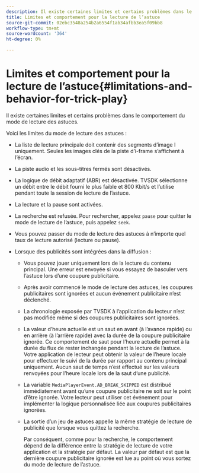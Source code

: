 ```yaml
---
description: Il existe certaines limites et certains problèmes dans le comportement du mode de lecture des astuces.
title: Limites et comportement pour la lecture de l’astuce
source-git-commit: 02ebc3548a254b2a6554f1ab34afbb3ea5f09bb8
workflow-type: tm+mt
source-wordcount: '364'
ht-degree: 0%

---
```


# Limites et comportement pour la lecture de l’astuce{#limitations-and-behavior-for-trick-play}

Il existe certaines limites et certains problèmes dans le comportement du mode de lecture des astuces.

<!--<a id="section_8B88E281A0FA4661B4C2C70A0ABED57C"></a>-->

Voici les limites du mode de lecture des astuces :

* La liste de lecture principale doit contenir des segments d’image I uniquement. Seules les images clés de la piste d’i-frame s’affichent à l’écran.
* La piste audio et les sous-titres fermés sont désactivés.
* La logique de débit adaptatif (ABR) est désactivée. TVSDK sélectionne un débit entre le débit fourni le plus faible et 800 Kbit/s et l’utilise pendant toute la session de lecture de l’astuce.
* La lecture et la pause sont activées.
* La recherche est refusée. Pour rechercher, appelez `pause` pour quitter le mode de lecture de l’astuce, puis appelez `seek`.

* Vous pouvez passer du mode de lecture des astuces à n’importe quel taux de lecture autorisé (lecture ou pause).
* Lorsque des publicités sont intégrées dans la diffusion :

   * Vous pouvez jouer uniquement lors de la lecture du contenu principal. Une erreur est envoyée si vous essayez de basculer vers l’astuce lors d’une coupure publicitaire.
   * Après avoir commencé le mode de lecture des astuces, les coupures publicitaires sont ignorées et aucun événement publicitaire n’est déclenché.
   * La chronologie exposée par TVSDK à l’application du lecteur n’est pas modifiée même si des coupures publicitaires sont ignorées.
   * La valeur d’heure actuelle est un saut en avant (à l’avance rapide) ou en arrière (à l’arrière rapide) avec la durée de la coupure publicitaire ignorée. Ce comportement de saut pour l’heure actuelle permet à la durée du flux de rester inchangée pendant la lecture de l’astuce. Votre application de lecteur peut obtenir la valeur de l’heure locale pour effectuer le suivi de la durée par rapport au contenu principal uniquement. Aucun saut de temps n’est effectué sur les valeurs renvoyées pour l’heure locale lors de la saut d’une publicité.
   * La variable `MediaPlayerEvent.AD_BREAK_SKIPPED` est distribué immédiatement avant qu’une coupure publicitaire ne soit sur le point d’être ignorée. Votre lecteur peut utiliser cet événement pour implémenter la logique personnalisée liée aux coupures publicitaires ignorées.
   * La sortie d’un jeu de astuces appelle la même stratégie de lecture de publicité que lorsque vous quittez la recherche.

     Par conséquent, comme pour la recherche, le comportement dépend de la différence entre la stratégie de lecture de votre application et la stratégie par défaut. La valeur par défaut est que la dernière coupure publicitaire ignorée est lue au point où vous sortez du mode de lecture de l’astuce.
